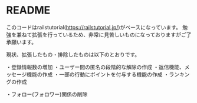 # README

このコードはrailstutorial(https://railstutorial.jp/)がベースになっています。
勉強を兼ねて拡張を行っているため、非常に見苦しいものになっておりますがご了承願います。

現状、拡張したもの・排除したものは以下のとおりです。


・登録情報数の増加
・ユーザー間の匿名の段階的な解除の作成
・返信機能、メッセージ機能の作成
・一部の行動にポイントを付与する機能の作成
・ランキングの作成

・フォロー(フォロワー)関係の削除